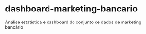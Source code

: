 # dashboard-marketing-bancario
Análise estatística e dashboard do conjunto de dados de marketing bancário
